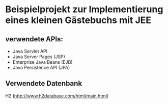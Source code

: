 # Beispielprojekt zur Implementierung eines kleinen Gästebuchs mit JEE

## verwendete APIs:

* Java Servlet API
* Java Server Pages (JSP)
* Enterprise Java Beans (EJB)
* Java Persistence API (JPA)

## Verwendete Datenbank
H2 (http://www.h2database.com/html/main.html)
